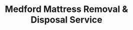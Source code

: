---
layout: location.njk
title: Medford Mattress Removal & Disposal Service
description: Professional mattress removal in Medford, Massachusetts. Next-day pickup  Licensed service for Boston's authentic working-class suburb with diverse community expertise.
permalink: /mattress-removal/massachusetts/boston/medford/
city: Medford
state: Massachusetts
stateSlug: massachusetts
parentMetro: Boston
tier: 3
coordinates: 
  lat: 42.4184
  lng: -71.1061
pricing:
  startingPrice: 125
  single: 125
  queen: 155
  king: 180
  boxSpring: 30
pageContent:
  heroDescription: "Professional mattress removal service in Medford, Massachusetts - Boston's authentic working-class suburb.  with next-day pickup for families, students, and the diverse communities along the Mystic River. Licensed service with three-decker house and apartment building expertise."
  aboutService: "Medford's specialized mattress removal service, designed for Boston's most authentic suburban community. With 59,062 residents in this historic riverside city, we serve everyone from West Medford commuter families to Wellington's dense apartment districts. Our team understands Medford's unique character as a working-class suburb that maintains its industrial heritage while welcoming diverse communities and Tufts University students. Unlike generic hauling services, we're part of a nationwide program that has recycled over 1 million mattresses, bringing professional environmental solutions that honor Medford's practical values and strong neighborhood pride."
  serviceAreasIntro: "We provide reliable mattress pickup services throughout Medford's historic neighborhoods, from riverside communities to university areas:"
  regulationsCompliance: "As a specialized mattress removal service with over 1 million mattresses recycled nationwide, we provide professional alternatives to Medford's municipal options. Our service eliminates the complexity of coordinating HandUp pickups, waiting for Tuesday bulk collection, or transporting items to disposal sites. Instead of navigating $55 municipal fees and scheduling constraints, we offer immediate booking with transparent pricing that includes all logistics. For working families and busy residents, our door-to-door service provides convenience while exceeding Massachusetts disposal ban requirements through certified recycling."
  environmentalImpact: "Every mattress we collect in Medford supports Massachusetts's environmental leadership and the community's commitment to responsible waste management. Through our certified recycling network that has processed over 1 million mattresses nationwide, we recover steel springs, foam, cotton, and wood components rather than adding to municipal waste streams. Our service manages Medford's unique furniture turnover - from student housing transitions to family relocations across diverse neighborhoods - ensuring materials receive proper processing through our proven recycling program that achieves 75% recovery rates mandated by state law."
  howItWorksScheduling: "Family and student-friendly scheduling throughout Medford with coordination around work schedules, university calendars, and the practical pace of a diverse working-class community. We accommodate three-decker house logistics, Orange and Green Line accessibility, and the real-world expectations of families and young professionals."
  howItWorksService: "Our licensed and insured team handles mattress removal from Wellington apartments, West Medford family homes, three-decker buildings, and student housing throughout Medford, understanding both historic architecture challenges and the straightforward service expectations of an authentic Boston suburb."
  howItWorksDisposal: "Your mattress joins our nationwide environmental achievement of recycling over 1 million mattresses. Unlike municipal disposal systems or HandUp coordination, we ensure 75% material recovery through our certified recycling network, with components processed at specialized facilities that exceed Massachusetts environmental standards while supporting Medford's waste reduction goals."
  sidebarStats:
    mattressesRemoved: "2,923"
neighborhoods: [
  {
    "name": "West Medford",
    "zipCodes": [
      "02156"
    ]
  },
  {
    "name": "South Medford",
    "zipCodes": [
      "02153"
    ]
  },
  {
    "name": "Medford Square",
    "zipCodes": [
      "02153"
    ]
  },
  {
    "name": "Wellington",
    "zipCodes": [
      "02155"
    ]
  },
  {
    "name": "Medford Hillside",
    "zipCodes": [
      "02155"
    ]
  },
  {
    "name": "Lawrence Estates",
    "zipCodes": [
      "02155"
    ]
  },
  {
    "name": "Brooks Estate",
    "zipCodes": [
      "02155"
    ]
  },
  {
    "name": "Glenwood",
    "zipCodes": [
      "02155"
    ]
  },
  {
    "name": "Station Landing",
    "zipCodes": [
      "02155"
    ]
  },
  {
    "name": "Riverside",
    "zipCodes": [
      "02155"
    ]
  },
  {
    "name": "Fulton Heights",
    "zipCodes": [
      "02155"
    ]
  },
  {
    "name": "Powder House",
    "zipCodes": [
      "02155"
    ]
  },
  {
    "name": "Tufts Area",
    "zipCodes": [
      "02155"
    ]
  },
  {
    "name": "High Street",
    "zipCodes": [
      "02153"
    ]
  },
  {
    "name": "Forest Street",
    "zipCodes": [
      "02155"
    ]
  }
]
zipCodes: [
  "02153",
  "02155",
  "02156"
]
recyclingPartners: [
  "HandUp Mattress Recycling",
  "Certified Mattress Recycling Network", 
  "MassDEP RecyclingWorks Program"
]
localRegulations: "Medford residents can schedule mattress pickup through HandUp partnership for $55 per item, or use Waste Management's Tuesday bulk collection with additional fees. Our professional mattress removal service provides immediate scheduling without municipal coordination, wait times, or complex fee structures while our proven program ensures 75% material recovery through certified recycling facilities exceeding Massachusetts disposal ban requirements."
nearbyCities: [
  {
    "name": "Boston",
    "slug": "boston",
    "distance": 7,
    "isSuburb": false
  },
  {
    "name": "Somerville",
    "slug": "somerville",
    "distance": 3,
    "isSuburb": true
  }
]
reviews:
  count: 98
  featured: [
  {
    "text": "Perfect for our three-decker! The crew knew exactly how to navigate our narrow stairs and tight hallway. They were careful with the walls and got our old mattresses out without any damage. Great service for working families.",
    "author": "Maria S.",
    "neighborhood": "South Medford"
  },
  {
    "text": "Moving out of student housing near Tufts and needed fast pickup. Booked online, they came next day, done. Way easier than trying to figure out the city program.",
    "author": "Jake M.",
    "neighborhood": "Powder House"  
  },
  {
    "text": "I'm a single mom working two jobs and didn't have time to coordinate pickup schedules or drive anywhere. These guys handled everything professionally and were really understanding about my situation. Exactly what I needed - no fuss, fair price, problem solved. Would definitely use again.",
    "author": "Carmen Rodriguez",
    "neighborhood": "Wellington"
  }
]
faqs: [
  {
    "question": "How much does mattress removal cost in Medford?",
    "answer": "Mattress removal in Medford starts at $125 for a single mattress. Two-piece sets (mattress + box spring) cost $155, and three-piece sets are $180. All pricing includes pickup, transportation, and eco-friendly recycling through our proven environmental program."
  },
  {
    "question": "How does your service compare to Medford's HandUp program?",
    "answer": "While Medford partners with HandUp for $55 mattress recycling, our service provides immediate scheduling without coordinating through third parties or waiting for specific collection days. We handle all logistics including building access, stairs, and transportation while meeting the same Massachusetts disposal ban requirements."
  },
  {
    "question": "Can you handle pickup from three-decker houses?",
    "answer": "Absolutely! We're experienced with Medford's historic three-decker architecture. Our team navigates narrow staircases, tight hallways, and multi-unit building logistics while protecting walls and common areas. We understand these classic Boston-area housing patterns and plan accordingly."
  },
  {
    "question": "What areas of Medford do you serve?",
    "answer": "We serve all of Medford including West Medford, Wellington, South Medford, Medford Square, Glenwood, and every neighborhood throughout the city. Our comprehensive service covers ZIP codes 02153, 02155, and 02156."
  },
  {
    "question": "Do you work around student schedules?",
    "answer": "Yes! We understand Medford's student population near Tufts and offer flexible scheduling around academic calendars, move-out periods, and student housing transitions. We provide reliable service that works with both family and student community needs."
  },
  {
    "question": "What happens to my mattress after pickup in Medford?",
    "answer": "Your mattress joins our nationwide environmental program that has successfully recycled over 1 million mattresses. Components are processed at certified recycling facilities where steel springs, foam, and cotton are recovered, achieving 75% material recovery rates required by Massachusetts disposal ban regulations."
  },
  {
    "question": "Do you offer next-day service in Medford?",
    "answer": "Yes! Next-day pickup is available throughout Medford when booked before 2 PM. Our proximity to Boston and understanding of local traffic patterns allows us to provide reliable, quick scheduling for both emergency needs and planned moves."
  },
  {
    "question": "Are you licensed for Massachusetts operations?",
    "answer": "Yes, we are fully licensed and insured to operate in Massachusetts and comply with all state environmental regulations including the mattress disposal ban. We maintain comprehensive liability coverage and follow MassDEP waste management requirements while providing reliable service standards expected in working communities."
  }
]
schema: |
  {
    "@context": "https://schema.org",
    "@type": "LocalBusiness",
    "name": "A Bedder World Medford",
    "description": "Professional mattress removal service in Medford, Massachusetts. Licensed service for Boston's authentic working-class suburb with diverse community expertise.",
    "url": "https://abedderworld.com/mattress-removal/massachusetts/boston/medford/",
    "telephone": "720-263-6094",
    "address": {
      "@type": "PostalAddress",
      "addressLocality": "Medford",
      "addressRegion": "Massachusetts",
      "addressCountry": "US"
    },
    "geo": {
      "@type": "GeoCoordinates",
      "latitude": "42.4184",
      "longitude": "-71.1061"
    },
    "areaServed": {
      "@type": "City",
      "name": "Medford"
    },
    "priceRange": "$125-$180",
    "aggregateRating": {
      "@type": "AggregateRating",
      "ratingValue": "4.9",
      "reviewCount": "98"
    }
  }
---